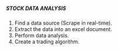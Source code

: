 ##### STOCK DATA ANALYSIS

1. Find a data source (Scrape in real-time).
2. Extract the data into an excel document.
3. Perform data analysis.
4. Create a trading algorithm.
